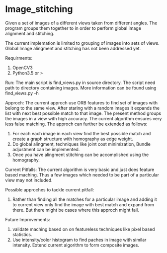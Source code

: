 # Image_stitching
Given a set of images of a different views taken from different  angles. The program groups them together to in order to perform global image alignment and stitching.


The current implemation is limited to grouping of images into sets of views. Global Image alingment and stitching has not been addressed yet.



Requirments:
  1. OpenCV3
  2. Python3.5 or >
  
 
Run:
The main script is find_views.py in source directory. The script need path to directory containing images.
More information can be found using find_views.py -h

Approch:
The current approch use ORB features to find set of images with belong to the same view. After staring with a random images it expands the list with next best possible match to that image. The present method groups the images in a view with high accuracy. The current algorithm ensures very less false matching.
The approch can further be extended as follows:

1. For each each image in each view find the best possible match and create a graph structure with homography as edge weight.
2. Do global alingment, techniques like joint cost minimization, Bundle adjustment can be implemented.
3. Once you have alingment stitching can be accomplished using the homography.

Current Pitfalls:
The current algorithm is very basic and just does feature based maching. Thus a few images which needed to be part of a particular view may not included.

Possible approches to tackle current pitfall:
1. Rather than finding all the matches for a particular image and adding it to current view only find the image with best match and expand from there. But there might be cases where this approch might fail.


Future Improvements:
1. validate maching based on on featureless techniques like pixel based statistics.
2. Use intensity/color histogram to find paches in image with similar intensity. 
Extend current algorithm to form composite images.
